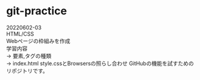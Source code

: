# git-practice

20220602-03<br>
HTML/CSS <br>
Webページの枠組みを作成<br>
学習内容<br>
→ 要素,タグの種類<br>
→ index.html style.cssとBrowsersの照らし合わせ
GitHubの機能を試すためのリポジトリです。
